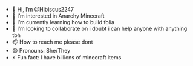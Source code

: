 - 👋 Hi, I’m @Hibiscus2247
- 👀 I’m interested in Anarchy Minecraft
- 🌱 I’m currently learning how to build folia
- 💞️ I’m looking to collaborate on i doubt i can help anyone with anything tbh
- 📫 How to reach me please dont
- 😄 Pronouns: She/They
- ⚡ Fun fact: I have billions of minecraft items

<!---
Hibiscus2247/Hibiscus2247 is a ✨ special ✨ repository because its `README.md` (this file) appears on your GitHub profile.
You can click the Preview link to take a look at your changes.
--->
